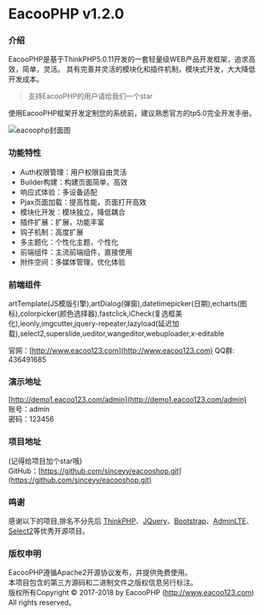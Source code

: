 EacooPHP v1.2.0
===============
### 介绍
EacooPHP是基于ThinkPHP5.0.11开发的一套轻量级WEB产品开发框架，追求高效，简单，灵活。
具有完善并灵活的模块化和插件机制，模块式开发，大大降低开发成本。

>支持EacooPHP的用户请给我们一个star

使用EacooPHP框架开发定制您的系统前，建议熟悉官方的tp5.0完全开发手册。

![eacoophp封面图](https://github.com/fengdou902/EacooPHP/blob/master/screenshot.jpeg)

### 功能特性
- Auth权限管理：用户权限自由灵活  
- Builder构建：构建页面简单，高效  
- 响应式体验：多设备适配  
- Pjax页面加载：提高性能，页面打开高效
- 模块化开发：模块独立，降低耦合  
- 插件扩展：扩展，功能丰富
- 钩子机制：高度扩展
- 多主题化：个性化主题，个性化  
- 前端组件：主流前端组件，直接使用  
- 附件空间：多媒体管理，优化体验   

### 前端组件
artTemplate(JS模版引擎),artDialog(弹窗),datetimepicker(日期),echarts(图标),colorpicker(颜色选择器),fastclick,iCheck(复选框美化),ieonly,imgcutter,jquery-repeater,lazyload(延迟加载),select2,superslide,ueditor,wangeditor,webuploader,x-editable

官网：[http://www.eacoo123.com](http://www.eacoo123.com)
QQ群: 436491685
### 演示地址
[http://demo1.eacoo123.com/admin](http://demo1.eacoo123.com/admin)  
账号：admin  
密码：123456 

### 项目地址
(记得给项目加个star哦)  
GitHub：[https://github.com/sinceyy/eacooshop.git](https://github.com/sinceyy/eacooshop.git)  

### 鸣谢
感谢以下的项目,排名不分先后
[ThinkPHP](http://www.thinkphp.cn)、[JQuery](http://jquery.com/)、[Bootstrap](http://getbootstrap.com/)、[AdminLTE](https://almsaeedstudio.com)、[Select2](https://github.com/select2/select2)等优秀开源项目。
### 版权申明
EacooPHP遵循Apache2开源协议发布，并提供免费使用。  
本项目包含的第三方源码和二进制文件之版权信息另行标注。  
版权所有Copyright © 2017-2018 by EacooPHP (http://www.eacoo123.com)  
All rights reserved。
